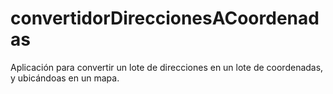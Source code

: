 # convertidorDireccionesACoordenadas
Aplicación para convertir un lote de direcciones en un lote de coordenadas, y ubicándoas en un mapa. 
